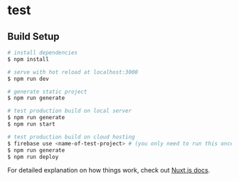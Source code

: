 # test

## Build Setup

```bash
# install dependencies
$ npm install

# serve with hot reload at localhost:3000
$ npm run dev

# generate static project
$ npm run generate

# test production build on local server
$ npm run generate
$ npm run start

# test production build on cloud hosting
$ firebase use <name-of-test-project> # (you only need to run this once)
$ npm run generate
$ npm run deploy
```

For detailed explanation on how things work, check out [Nuxt.js docs](https://nuxtjs.org).
